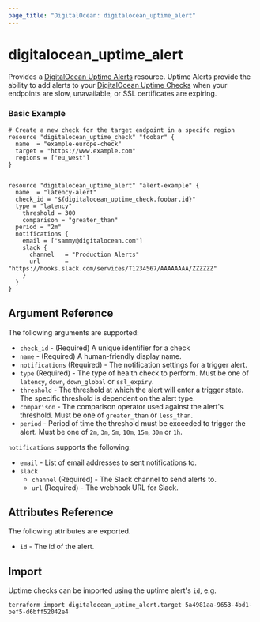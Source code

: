 ```yaml
---
page_title: "DigitalOcean: digitalocean_uptime_alert"
---
```


# digitalocean_uptime_alert

Provides a [DigitalOcean Uptime Alerts](https://docs.digitalocean.com/reference/api/kafka-beta-api-reference/#operation/uptime_alert_create)
resource. Uptime Alerts provide the ability to add alerts to your [DigitalOcean Uptime Checks](https://docs.digitalocean.com/reference/api/kafka-beta-api-reference/#tag/Uptime) when your endpoints are slow, unavailable, or SSL certificates are expiring. 


### Basic Example

```hcl
# Create a new check for the target endpoint in a specifc region
resource "digitalocean_uptime_check" "foobar" {
  name  = "example-europe-check"
  target = "https://www.example.com"
  regions = ["eu_west"]
}


resource "digitalocean_uptime_alert" "alert-example" {
  name  = "latency-alert"
  check_id = "${digitalocean_uptime_check.foobar.id}"
  type = "latency"
	threshold = 300
	comparison = "greater_than"
  period = "2m"
  notifications {
    email = ["sammy@digitalocean.com"]
    slack {
      channel   = "Production Alerts"
      url       = "https://hooks.slack.com/services/T1234567/AAAAAAAA/ZZZZZZ"
    }
  }
}
```

## Argument Reference

The following arguments are supported:

* `check_id` - (Required) A unique identifier for a check
* `name` - (Required) A human-friendly display name.
* `notifications` (Required) - The notification settings for a trigger alert.
* `type` (Required) - The type of health check to perform. Must be one of `latency`, `down`, `down_global` or `ssl_expiry`.
* `threshold` - The threshold at which the alert will enter a trigger state. The specific threshold is dependent on the alert type.
* `comparison` - The comparison operator used against the alert's threshold. Must be one of `greater_than` or `less_than`.
* `period` - Period of time the threshold must be exceeded to trigger the alert. Must be one of `2m`, `3m`, `5m`, `10m`, `15m`, `30m` or `1h`.

`notifications` supports the following:

* `email` - List of email addresses to sent notifications to.
* `slack`
  * `channel` (Required) - The Slack channel to send alerts to.
  * `url` (Required) - The webhook URL for Slack.

## Attributes Reference

The following attributes are exported.

* `id` - The id of the alert.

## Import

Uptime checks can be imported using the uptime alert's `id`, e.g.

```shell
terraform import digitalocean_uptime_alert.target 5a4981aa-9653-4bd1-bef5-d6bff52042e4
```
